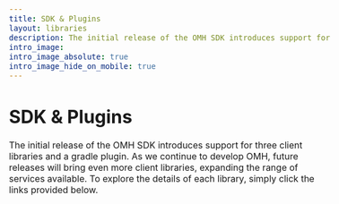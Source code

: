 ```yaml
---
title: SDK & Plugins
layout: libraries
description: The initial release of the OMH SDK introduces support for three client libraries and a gradle plugin. As we continue to develop OMH, future releases will bring even more client libraries, expanding the range of services available. To explore the details of each library, simply click the links provided below.
intro_image: 
intro_image_absolute: true
intro_image_hide_on_mobile: true
---
```


<style>
    .intro-image {
        width: 123%;
    }
    /* Add CSS for consistent font size */
    body {
        font-size: 16px;
    }
    p, ul {
        font-size: 1em;
    }
</style>

# SDK & Plugins

The initial release of the OMH SDK introduces support for three client libraries and a gradle plugin. As we continue to develop OMH, future releases will bring even more client libraries, expanding the range of services available. To explore the details of each library, simply click the links provided below.
